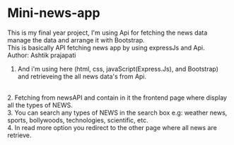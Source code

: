 # Mini-news-app
 This is my final year project, I'm using Api for fetching the news data manage the data and arrange it with Bootstrap. 
<br>
 This is basically API fetching news app by using expressJs and Api.
 <br>
Author: Ashtik prajapati
<br>
1. And i'm using here (html, css, javaScript(Express.Js), and Bootstrap) and retrieveing the all news data's from Api.
<br>
2. Fetching from newsAPI and contain in it the frontend page where display all the types of NEWS.
<br>
3. You can search any types of NEWS in the search box e.g: weather news, sports, bollywoods, technologies, scientific, etc.
<br>
4. In read more option you redirect to the other page where all news are retrieve. 
